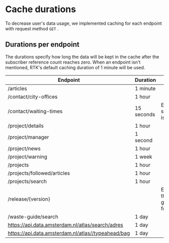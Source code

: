 # Cache durations

To decrease user's data usage, we implemented caching for each endpoint with request method `GET` .

## Durations per endpoint

The durations specify how long the data will be kept in the cache after the subscriber reference count reaches zero.
When an endpoint isn't mentioned, RTK's default caching duration of 1 minute will be used.

| Endpoint                                           | Duration   | Other                                  |
| -------------------------------------------------- | ---------- | -------------------------------------- |
| /articles                                          | 1 minute   |
| /contact/city-offices                              | 1 hour     |
| /contact/waiting-times                             | 15 seconds | Even when subscription is still active |
| /project/details                                   | 1 hour     |
| /project/manager                                   | 1 second   |
| /project/news                                      | 1 hour     |
| /project/warning                                   | 1 week     |
| /projects                                          | 1 hour     |
| /projects/followed/articles                        | 1 hour     |
| /projects/search                                   | 1 hour     |
| /release/{version}                                 |            | Each time the app goes to foreground   |
| /waste-guide/search                                | 1 day      |
| https://api.data.amsterdam.nl/atlas/search/adres   | 1 day      |
| https://api.data.amsterdam.nl/atlas//typeahead/bag | 1 day      |
